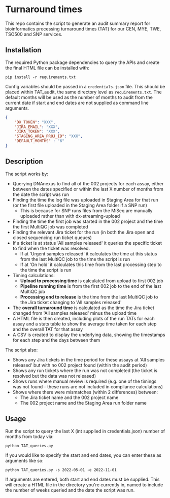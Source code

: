 # Turnaround times
This repo contains the script to generate an audit summary report for bioinformatics processing turnaround times (TAT) for our CEN, MYE, TWE, TSO500 and SNP services.

## Installation
The required Python package dependencies to query the APIs and create the final HTML file can be installed with:

```
pip install -r requirements.txt
```

Config variables should be passed in a `credentials.json` file. This should be placed within TAT_audit, the same directory level as `requirements.txt`. The default months will be used as the number of months to audit from the current date if start and end dates are not supplied as command line arguments.

```json
{
    "DX_TOKEN": "XXX",
    "JIRA_EMAIL": "XXX",
    "JIRA_TOKEN": "XXX",
    "STAGING_AREA_PROJ_ID": "XXX",
    "DEFAULT_MONTHS" : "6"
}
```
## Description
The script works by:
- Querying DNAnexus to find all of the 002 projects for each assay, either between the dates specified or within the last X number of months from the date the script was run
- Finding the time the log file was uploaded in Staging Area for that run (or the first file uploaded in the Staging Area folder if a SNP run)
    - This is because for SNP runs files from the MiSeq are manually uploaded rather than with dx-streaming-upload
- Finding the time the first job was started in the 002 project and the time the first MultiQC job was completed
- Finding the relevant Jira ticket for the run (in both the Jira open and closed sequencing run ticket queues)
- If a ticket is at status 'All samples released' it queries the specific ticket to find when the ticket was resolved.
    - If at 'Urgent samples released' it calculates the time at this status from the last MultiQC job to the time the script is run
    - If at 'On hold' it calculates this time from the last processing step to the time the script is run
- Timing calculations:
    - **Upload to processing time** is calculated from upload to first 002 job
    - **Pipeline running time** is from the first 002 job to the end of the last MultiQC job
    - **Processing end to release** is the time from the last MultiQC job to the Jira ticket changing to 'All samples released'
- The **overall turnaround time** is calculated as the time the Jira ticket changed from 'All samples released' minus the upload time
- A HTML file is then created, including plots of the run TATs for each assay and a stats table to show the average time taken for each step and the overall TAT for that assay
- A CSV is created to display the underlying data, showing the timestamps for each step and the days between them

The script also:
- Shows any Jira tickets in the time period for these assays at 'All samples released' but with no 002 project found (within the audit period)
- Shows any run tickets where the run was not completed (the ticket is resolved but the data was not released)
- Shows runs where manual review is required (e.g. one of the timings was not found - these runs are not included in compliance calculations)
- Shows where there were mismatches (within 2 differences) between:
    - The Jira ticket name and the 002 project name
    - The 002 project name and the Staging Area run folder name

## Usage
Run the script to query the last X (int supplied in credentials.json) number of months from today via:

```
python TAT_queries.py
```

If you would like to specify the start and end dates, you can enter these as arguments like so:

```
python TAT_queries.py -s 2022-05-01 -e 2022-11-01
```

If arguments are entered, both start and end dates must be supplied. This will create a HTML file in the directory you're currently in, named to include the number of weeks queried and the date the script was run.
